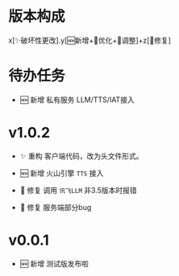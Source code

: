 

# 版本构成
x[✨破坏性更改].y[🆕新增+💄优化+🤔调整]+z[🐞修复]

# 待办任务

- 🆕 新增 私有服务 LLM/TTS/IAT接入

# v1.0.2  

- ✨ 重构 客户端代码，改为头文件形式。

- 🆕 新增 火山引擎 `TTS` 接入 
  
- 🐞 修复 调用 `讯飞LLM` 非3.5版本时报错 
- 🐞 修复 服务端部分bug 


# v0.0.1
- 🆕 新增 测试版发布啦  
